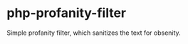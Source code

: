 php-profanity-filter
====================

Simple profanity filter, which sanitizes the text for obsenity.
